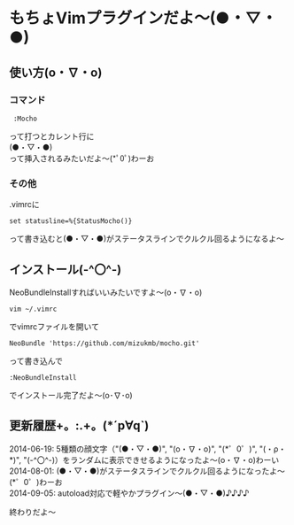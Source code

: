 # もちょVimプラグインだよ〜(●・▽・●)

## 使い方(o・∇・o)
### コマンド
```
 :Mocho
```

って打つとカレント行に  
(●・▽・●)  
って挿入されるみたいだよ〜(*ﾟ0ﾟ)わーお

### その他
.vimrcに

```
set statusline=%{StatusMocho()}
```

って書き込むと(●・▽・●)がステータスラインでクルクル回るようになるよ〜

## インストール(-^〇^-)
NeoBundleInstallすればいいみたいですよ〜(o・∇・o)
```
vim ~/.vimrc
```
でvimrcファイルを開いて
```
NeoBundle 'https://github.com/mizukmb/mocho.git'
```
って書き込んで
```
:NeoBundleInstall
```
でインストール完了だよ〜(o･∇･o)  

## 更新履歴+。:.+。(*´p∀q`)
2014-06-19: 5種類の顔文字（"(●・▽・●)", "(o・∇・o)", "(\*゜0゜)", "(・ρ・\*)", "(-^〇^-)）をランダムに表示できせるようになったよ〜(o・∇・o)わーい  
2014-08-01: (●・▽・●)がステータスラインでクルクル回るようになったよ〜(\*゜0゜)わーお  
2014-09-05: autoload対応で軽やかプラグイン〜(●・▽・●)♪♪♪♪

終わりだよ〜
